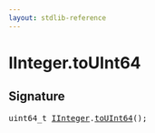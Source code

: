 ```yaml
---
layout: stdlib-reference
---
```


# IInteger\.toUInt64

## Signature 

<pre>
uint64_t <a href="/stdlib-reference/interfaces/IInteger/index" class="code_type">IInteger</a>.<a href="/stdlib-reference/interfaces/IInteger/toUInt64">toUInt64</a>();

</pre>

